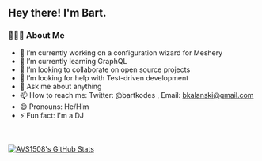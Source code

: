 <h2> Hey there! I'm Bart.</h2>

<h3> 👨🏻‍💻 About Me </h3>

- 🔭 I’m currently working on a configuration wizard for Meshery
- 🌱 I’m currently learning GraphQL
- 👯 I’m looking to collaborate on open source projects
- 🤔 I’m looking for help with Test-driven development
- 💬 Ask me about anything
- 📫 How to reach me: Twitter: @bartkodes , Email: bkalanski@gmail.com
- 😄 Pronouns: He/Him
- ⚡ Fun fact: I'm a DJ

<br/>

[![AVS1508's GitHub Stats](https://github-readme-stats.vercel.app/api?username=bartkalanski&show_icons=true)](https://github.com/bartkalanski)
